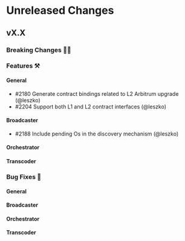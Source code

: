 # Unreleased Changes

## vX.X

### Breaking Changes 🚨🚨

### Features ⚒

#### General
- \#2180 Generate contract bindings related to L2 Arbitrum upgrade (@leszko)
- \#2204 Support both L1 and L2 contract interfaces (@leszko)

#### Broadcaster

- \#2188 Include pending Os in the discovery mechanism (@leszko)

#### Orchestrator

#### Transcoder

### Bug Fixes 🐞

#### General

#### Broadcaster

#### Orchestrator

#### Transcoder
